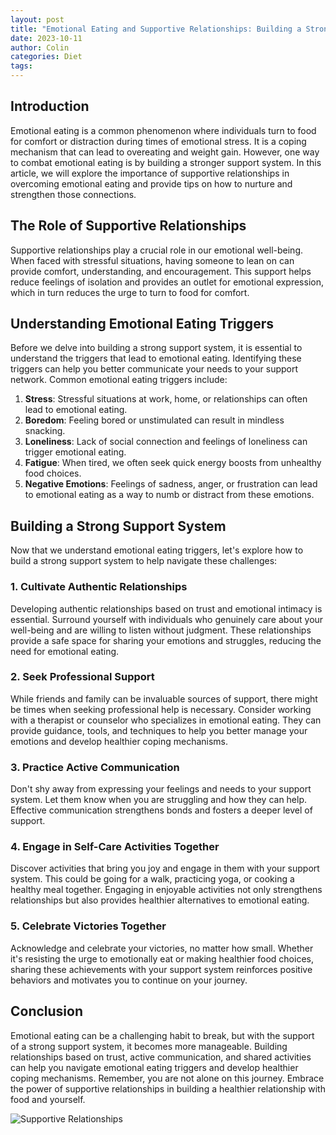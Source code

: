 ```yaml
---
layout: post
title: "Emotional Eating and Supportive Relationships: Building a Stronger Support System"
date: 2023-10-11
author: Colin
categories: Diet
tags: 
---
```


## Introduction

Emotional eating is a common phenomenon where individuals turn to food for comfort or distraction during times of emotional stress. It is a coping mechanism that can lead to overeating and weight gain. However, one way to combat emotional eating is by building a stronger support system. In this article, we will explore the importance of supportive relationships in overcoming emotional eating and provide tips on how to nurture and strengthen those connections.

## The Role of Supportive Relationships

Supportive relationships play a crucial role in our emotional well-being. When faced with stressful situations, having someone to lean on can provide comfort, understanding, and encouragement. This support helps reduce feelings of isolation and provides an outlet for emotional expression, which in turn reduces the urge to turn to food for comfort.

## Understanding Emotional Eating Triggers

Before we delve into building a strong support system, it is essential to understand the triggers that lead to emotional eating. Identifying these triggers can help you better communicate your needs to your support network. Common emotional eating triggers include:

1. **Stress**: Stressful situations at work, home, or relationships can often lead to emotional eating.
2. **Boredom**: Feeling bored or unstimulated can result in mindless snacking.
3. **Loneliness**: Lack of social connection and feelings of loneliness can trigger emotional eating.
4. **Fatigue**: When tired, we often seek quick energy boosts from unhealthy food choices.
5. **Negative Emotions**: Feelings of sadness, anger, or frustration can lead to emotional eating as a way to numb or distract from these emotions.

## Building a Strong Support System

Now that we understand emotional eating triggers, let's explore how to build a strong support system to help navigate these challenges:

### 1. Cultivate Authentic Relationships

Developing authentic relationships based on trust and emotional intimacy is essential. Surround yourself with individuals who genuinely care about your well-being and are willing to listen without judgment. These relationships provide a safe space for sharing your emotions and struggles, reducing the need for emotional eating.

### 2. Seek Professional Support

While friends and family can be invaluable sources of support, there might be times when seeking professional help is necessary. Consider working with a therapist or counselor who specializes in emotional eating. They can provide guidance, tools, and techniques to help you better manage your emotions and develop healthier coping mechanisms.

### 3. Practice Active Communication

Don't shy away from expressing your feelings and needs to your support system. Let them know when you are struggling and how they can help. Effective communication strengthens bonds and fosters a deeper level of support.

### 4. Engage in Self-Care Activities Together

Discover activities that bring you joy and engage in them with your support system. This could be going for a walk, practicing yoga, or cooking a healthy meal together. Engaging in enjoyable activities not only strengthens relationships but also provides healthier alternatives to emotional eating.

### 5. Celebrate Victories Together

Acknowledge and celebrate your victories, no matter how small. Whether it's resisting the urge to emotionally eat or making healthier food choices, sharing these achievements with your support system reinforces positive behaviors and motivates you to continue on your journey.

## Conclusion

Emotional eating can be a challenging habit to break, but with the support of a strong support system, it becomes more manageable. Building relationships based on trust, active communication, and shared activities can help you navigate emotional eating triggers and develop healthier coping mechanisms. Remember, you are not alone on this journey. Embrace the power of supportive relationships in building a healthier relationship with food and yourself.

![Supportive Relationships](https://source.unsplash.com/1600x900/?supportive-relationships)